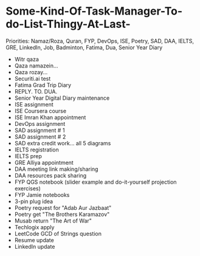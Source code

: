 # Some-Kind-Of-Task-Manager-To-do-List-Thingy-At-Last-

Priorities: Namaz/Roza, Quran, FYP, DevOps, ISE, Poetry, SAD, DAA, IELTS, GRE, LinkedIn, Job, Badminton, Fatima, Dua, Senior Year Diary

- Witr qaza
- Qaza namazein...
- Qaza rozay...
- Securiti.ai test
- Fatima Grad Trip Diary
- REPLY. TO. DUA.
- Senior Year Digital Diary maintenance
- ISE assignment
- ISE Coursera course
- ISE Imran Khan appointment
- DevOps assignment
- SAD assignment # 1
- SAD assignment # 2
- SAD extra credit work... all 5 diagrams
- IELTS registration
- IELTS prep
- GRE Alliya appointment
- DAA meeting link making/sharing
- DAA resources pack sharing
- FYP QGS notebook (slider example and do-it-yourself projection exercises)
- FYP Jamie notebooks
- 3-pin plug idea
- Poetry request for "Adab Aur Jazbaat"
- Poetry get "The Brothers Karamazov"
- Musab return "The Art of War"
- Techlogix apply
- LeetCode GCD of Strings question
- Resume update
- LinkedIn update
